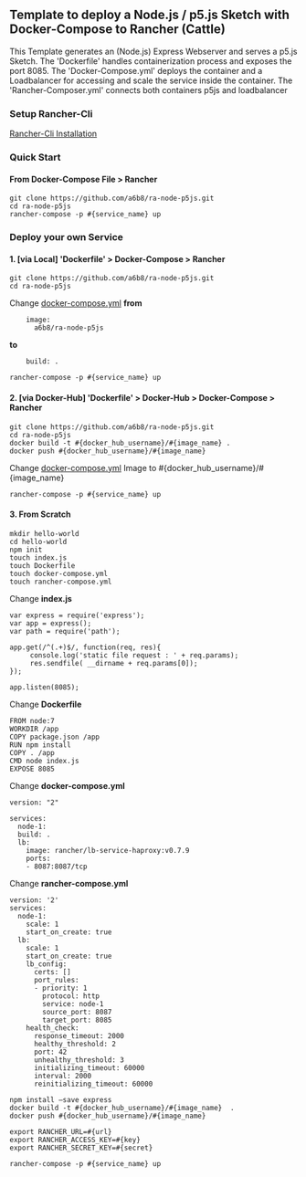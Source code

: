 ## Template to deploy a Node.js / p5.js Sketch with Docker-Compose to Rancher (Cattle)
This Template generates an (Node.js) Express Webserver and serves a p5.js Sketch. The 'Dockerfile' handles containerization process and exposes the port 8085. The 'Docker-Compose.yml' deploys the container and a Loadbalancer for accessing and scale the service inside the container. The 'Rancher-Composer.yml' connects both containers p5js and loadbalancer  

### Setup Rancher-Cli  
[Rancher-Cli Installation](http://rancher.com/docs/rancher/latest/en/cattle/rancher-compose/)  
  
### Quick Start
#### From Docker-Compose File > Rancher  
```  
git clone https://github.com/a6b8/ra-node-p5js.git  
cd ra-node-p5js 
rancher-compose -p #{service_name} up 
```  
  
  
### Deploy your own Service 
#### 1. [via Local] 'Dockerfile' > Docker-Compose > Rancher  
  
```   
git clone https://github.com/a6b8/ra-node-p5js.git  
cd ra-node-p5js
```  
  
  
Change [docker-compose.yml](https://github.com/a6b8/ra-node-p5js/blob/master/docker-compose.yml#L5-L6) **from**  
```  
    image:
      a6b8/ra-node-p5js
``` 
**to**
```  
    build: .

```  
  

```
rancher-compose -p #{service_name} up
``` 


#### 2. [via Docker-Hub] 'Dockerfile' > Docker-Hub > Docker-Compose > Rancher  
```  
git clone https://github.com/a6b8/ra-node-p5js.git  
cd ra-node-p5js
docker build -t #{docker_hub_username}/#{image_name} . 
docker push #{docker_hub_username}/#{image_name} 
```  
  
Change [docker-compose.yml](https://github.com/a6b8/ra-node-p5js/blob/master/docker-compose.yml#L6) Image to #{docker_hub_username}/#{image_name}  

```  
rancher-compose -p #{service_name} up
```  


#### 3. From Scratch  
```  
mkdir hello-world  
cd hello-world  
npm init  
touch index.js  
touch Dockerfile  
touch docker-compose.yml  
touch rancher-compose.yml  
``` 


Change **index.js**  
```  
var express = require('express');  
var app = express();  
var path = require('path');  
  
app.get(/^(.+)$/, function(req, res){  
     console.log('static file request : ' + req.params);  
     res.sendfile( __dirname + req.params[0]);  
});  
  
app.listen(8085);  
```  
  
Change **Dockerfile**  
```  
FROM node:7  
WORKDIR /app  
COPY package.json /app  
RUN npm install  
COPY . /app  
CMD node index.js  
EXPOSE 8085  
```  
  
Change **docker-compose.yml**  
```  
version: "2"  
  
services:  
  node-1:  
  build: .
  lb:  
    image: rancher/lb-service-haproxy:v0.7.9  
    ports:  
    - 8087:8087/tcp  
```  
  
Change **rancher-compose.yml**  
```  
version: '2'  
services:  
  node-1:  
    scale: 1  
    start_on_create: true  
  lb:  
    scale: 1  
    start_on_create: true  
    lb_config:  
      certs: []  
      port_rules:  
      - priority: 1  
        protocol: http  
        service: node-1  
        source_port: 8087  
        target_port: 8085  
    health_check:  
      response_timeout: 2000  
      healthy_threshold: 2  
      port: 42  
      unhealthy_threshold: 3  
      initializing_timeout: 60000  
      interval: 2000  
      reinitializing_timeout: 60000  
```  
  

```  
npm install —save express  
docker build -t #{docker_hub_username}/#{image_name}  .  
docker push #{docker_hub_username}/#{image_name} 
  
export RANCHER_URL=#{url}  
export RANCHER_ACCESS_KEY=#{key}  
export RANCHER_SECRET_KEY=#{secret}  

rancher-compose -p #{service_name} up  
```  